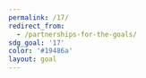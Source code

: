 ```yaml
---
permalink: /17/
redirect_from:
  - /partnerships-for-the-goals/
sdg_goal: '17'
color: '#19486a'
layout: goal
---
```


